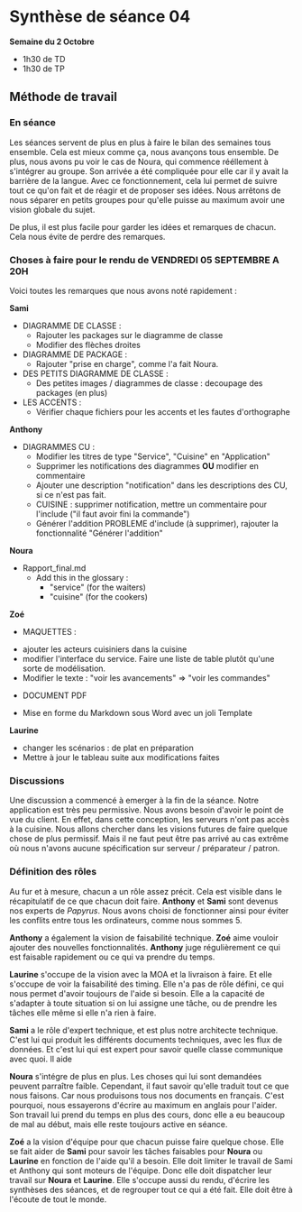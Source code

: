 # Synthèse de séance 04

**Semaine du 2 Octobre**

* 1h30 de TD
* 1h30 de TP

## Méthode de travail

### En séance

Les séances servent de plus en plus à faire le bilan des semaines tous ensemble. Cela est mieux comme ça, nous avançons tous ensemble. De plus, nous avons pu voir le cas de Noura, qui commence rééllement à s'intégrer au groupe. Son arrivée a été compliquée pour elle car il y avait la barrière de la langue. Avec ce fonctionnement, cela lui permet de suivre tout ce qu'on fait et de réagir et de proposer ses idées. Nous arrêtons de nous séparer en petits groupes pour qu'elle puisse au maximum avoir une vision globale du sujet.

De plus, il est plus facile pour garder les idées et remarques de chacun. Cela nous évite de perdre des remarques.

### Choses à faire pour le rendu de VENDREDI 05 SEPTEMBRE A 20H

Voici toutes les remarques que nous avons noté rapidement :

**Sami**

* DIAGRAMME DE CLASSE :
  - Rajouter les packages sur le diagramme de classe
  - Modifier des flèches droites 
* DIAGRAMME DE PACKAGE :
  - Rajouter "prise en charge", comme l'a fait Noura.
* DES PETITS DIAGRAMME DE CLASSE : 
  - Des petites images / diagrammes de classe : decoupage des packages (en plus) 
* LES ACCENTS :
  - Vérifier chaque fichiers pour les accents et les fautes d'orthographe

**Anthony**

* DIAGRAMMES CU :
  - Modifier les titres de type "Service", "Cuisine" en "Application"
  - Supprimer les notifications des diagrammes **OU** modifier en commentaire
  - Ajouter une description "notification" dans les descriptions des CU, si ce n'est pas fait.
  - CUISINE : supprimer notification, mettre un commentaire pour l'include ("il faut avoir fini la commande")
  - Générer l'addition PROBLEME d'include (à supprimer), rajouter la fonctionnalité "Générer l'addition"

**Noura**

* Rapport_final.md
    - Add this in the glossary :
      - "service" (for the waiters)
      - "cuisine" (for the cookers)


**Zoé**

* MAQUETTES :
 - ajouter les acteurs cuisiniers dans la cuisine 
 - modifier l'interface du service. Faire une liste de table plutôt qu'une sorte de modélisation.
 - Modifier le texte : "voir les avancements" => "voir les commandes"
* DOCUMENT PDF
 - Mise en forme du Markdown sous Word avec un joli Template

**Laurine**

- changer les scénarios : de plat en préparation
- Mettre à jour le tableau suite aux modifications faites

### Discussions

Une discussion a commencé à emerger à la fin de la séance. Notre application est très peu permissive. Nous avons besoin d'avoir le point de vue du client. En effet, dans cette conception, les serveurs n'ont pas accès à la cuisine. Nous allons chercher dans les visions futures de faire quelque chose de plus permissif. Mais il ne faut peut être pas arrivé au cas extrême où nous n'avons aucune spécification sur serveur / préparateur / patron.

### Définition des rôles

Au fur et à mesure, chacun a un rôle assez précit. Cela est visible dans le récapitulatif de ce que chacun doit faire. **Anthony** et **Sami** sont devenus nos experts de *Papyrus*. Nous avons choisi de fonctionner ainsi pour éviter les conflits entre tous les ordinateurs, comme nous sommes 5.  

**Anthony** a également la vision de faisabilité technique. **Zoé** aime vouloir ajouter des nouvelles fonctionnalités. **Anthony** juge régulièrement ce qui est faisable rapidement ou ce qui va prendre du temps. 

**Laurine** s'occupe de la vision avec la MOA et la livraison à faire. Et elle s'occupe de voir la faisabilité des timing. Elle n'a pas de rôle défini, ce qui nous permet d'avoir toujours de l'aide si besoin. Elle a la capacité de s'adapter à toute situation si on lui assigne une tâche, ou de prendre les tâches elle même si elle n'a rien à faire.

**Sami** a le rôle d'expert technique, et est plus notre architecte technique. C'est lui qui produit les différents documents techniques, avec les flux de données. Et c'est lui qui est expert pour savoir quelle classe communique avec quoi. Il aide

**Noura** s'intégre de plus en plus. Les choses qui lui sont demandées peuvent parraître faible. Cependant, il faut savoir qu'elle traduit tout ce que nous faisons. Car nous produisons tous nos documents en français. C'est pourquoi, nous essayerons d'écrire au maximum en anglais pour l'aider. Son travail lui prend du temps en plus des cours, donc elle a eu beaucoup de mal au début, mais elle reste toujours active en séance.

**Zoé** a la vision d'équipe pour que chacun puisse faire quelque chose. Elle se fait aider de **Sami** pour savoir les tâches faisables pour **Noura** ou **Laurine** en fonction de l'aide qu'il a besoin. Elle doit limiter le travail de Sami et Anthony qui sont moteurs de l'équipe. Donc elle doit dispatcher leur travail sur **Noura** et **Laurine**. Elle s'occupe aussi du rendu, d'écrire les synthèses des séances, et de regrouper tout ce qui a été fait. Elle doit être à l'écoute de tout le monde. 
